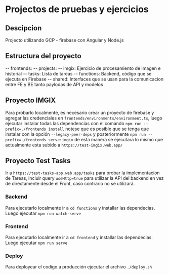 # Projectos de pruebas y ejercicios

## Descipcion
Projecto utilizando GCP - firebase con Angular y Node.js

## Estructura del proyecto
 -- frontends:
	-- projects:
		-- imgix: Ejercicio de procesamiento de imagen e historial
		-- tasks: Lista de tareas
-- functions: Backend, código que se ejecuta en Firebase
 -- shared: Interfaces que se usan para la comunicacion entre FE y BE tanto paylodas de API y modelos

## Proyecto IMGIX

Para probarlo localmente, es necesario crear un proyecto de firebase y agregar las credenciales en `frontends/environments/environment.ts`, luego ejecutar instalar todas las dependencias con el comando `npm run --prefix=./frontends install` notese que es posible que se tenga que instalar con la opción `--legacy-peer-deps` y posteriormente `npm run --prefix=./frontends serve:imgix` de esta manera se ejecutara lo mismo que actualmente esta subido a `https://test-imgix.web.app/`

## Proyecto Test Tasks
Ir a `https://test-tasks-app.web.app/tasks` para probar la implementacion de Tareas, incluir query `useHttp=true` para utilizar la API del backend en vez de directamente desde el Front, caso contrario no se utilizará.
### Backend
Para ejecutarlo localmente ir a `cd functions` y installar las dependecias. Luego ejecutar `npm run watch-serve`

### Frontend
Para ejecutarlo localmente ir a `cd frontend` y installar las dependecias. Luego ejecutar `npm run serve`

### Deploy
Para deployear el codigo a producción ejecutar el archivo `./deploy.sh`
